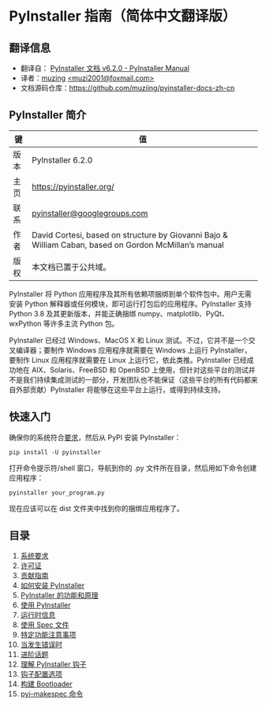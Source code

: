 # PyInstaller 指南（简体中文翻译版）

## 翻译信息

- 翻译自： [PyInstaller 文档 v6.2.0 - PyInstaller Manual](https://pyinstaller.org/en/v6.2.0/index.html)
- 译者：[muzing](https://github.com/muziing) [\<muzi2001@foxmail.com\>](mailto:muzi2001@foxmail.com)
- 文档源码仓库：<https://github.com/muziing/pyinstaller-docs-zh-cn>

## PyInstaller 简介

| 键   | 值                                                           |
| ---- | ------------------------------------------------------------ |
| 版本 | PyInstaller 6.2.0                                            |
| 主页 | <https://pyinstaller.org/>                                   |
| 联系 | [pyinstaller@googlegroups.com](mailto:pyinstaller@googlegroups.com) |
| 作者 | David Cortesi, based on structure by Giovanni Bajo & William Caban, based on Gordon McMillan’s manual |
| 版权 | 本文档已置于公共域。                                         |

PyInstaller 将 Python 应用程序及其所有依赖项捆绑到单个软件包中。用户无需安装 Python 解释器或任何模块，即可运行打包后的应用程序。PyInstaller 支持 Python 3.8 及其更新版本，并能正确捆绑 numpy、matplotlib、PyQt、wxPython 等许多主流 Python 包。

PyInstaller 已经过 Windows、MacOS X 和 Linux 测试。不过，它并不是一个交叉编译器；要制作 Windows 应用程序就需要在 Windows 上运行 PyInstaller，要制作 Linux 应用程序就需要在 Linux 上运行它，依此类推。PyInstaller 已经成功地在 AIX、Solaris、FreeBSD 和 OpenBSD 上使用，但针对这些平台的测试并不是我们持续集成测试的一部分，开发团队也不能保证（这些平台的所有代码都来自外部贡献）PyInstaller 将能够在这些平台上运行，或得到持续支持。

## 快速入门

确保你的系统符合[要求](./requirements.md#系统要求)，然后从 PyPI 安装 PyInstaller：

```shell
pip install -U pyinstaller
```

打开命令提示符/shell 窗口，导航到你的 .py 文件所在目录，然后用如下命令创建应用程序：

```shell
pyinstaller your_program.py
```

现在应该可以在 dist 文件夹中找到你的捆绑应用程序了。

## 目录

1. [系统要求](requirements.md)
2. [许可证](license.md)
3. [贡献指南](contributing.md)
4. [如何安装 PyInstaller](installation.md)
5. [PyInstaller 的功能和原理](operating-mode.md)
6. [使用 PyInstaller](usage.md)
7. [运行时信息](runtime-information.md)
8. [使用 Spec 文件](spec-files.md)
9. [特定功能注意事项](feature-notes.md)
10. [当发生错误时](when-things-go-wrong.md)
11. [进阶话题](advanced-topics.md)
12. [理解 PyInstaller 钩子](hooks.md)
13. [钩子配置选项](hooks-config.md)
14. [构建 Bootloader](bootloader-building.md)
15. [pyi-makespec 命令](pyi-makespec.md)
